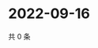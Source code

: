 # 2022-09-16

共 0 条

<!-- BEGIN WEIBO -->
<!-- 最后更新时间 Fri Sep 16 2022 14:36:49 GMT+0800 (China Standard Time) -->

<!-- END WEIBO -->

